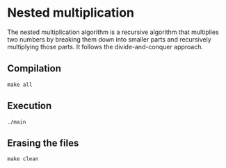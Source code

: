 # Nested multiplication

The nested multiplication algorithm is a recursive algorithm that multiplies two numbers by breaking them down into smaller parts and recursively multiplying those parts. It follows the divide-and-conquer approach.

## Compilation
```console
make all
```

## Execution
```console
./main
```

## Erasing the files
```console
make clean
```